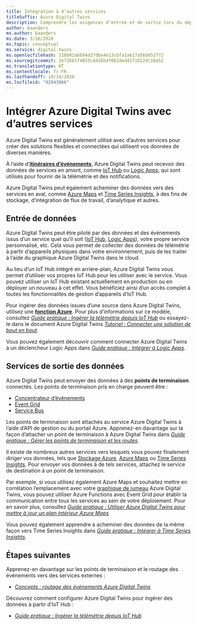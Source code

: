 ```yaml
---
title: Intégration à d’autres services
titleSuffix: Azure Digital Twins
description: Comprendre les exigences d’entrée et de sortie lors du déploiement d’Azure Digital Twins.
author: baanders
ms.author: baanders
ms.date: 3/16/2020
ms.topic: conceptual
ms.service: digital-twins
ms.openlocfilehash: 118b02ab694d27dbe4e13cbfa1a617a56b052772
ms.sourcegitcommit: 2e72661f4853cd42bb4f0b2ded4271b22dc10a52
ms.translationtype: HT
ms.contentlocale: fr-FR
ms.lasthandoff: 10/14/2020
ms.locfileid: "92043066"
---
```

# <a name="integrate-azure-digital-twins-with-other-services"></a>Intégrer Azure Digital Twins avec d’autres services

Azure Digital Twins est généralement utilisé avec d’autres services pour créer des solutions flexibles et connectées qui utilisent vos données de diverses manières.

À l’aide d’[**itinéraires d’événements**](concepts-route-events.md), Azure Digital Twins peut recevoir des données de services en amont, comme [IoT Hub](../iot-hub/about-iot-hub.md) ou [Logic Apps](../logic-apps/logic-apps-overview.md), qui sont utilisés pour fournir de la télémétrie et des notifications. 

Azure Digital Twins peut également acheminer des données vers des services en aval, comme [Azure Maps](../azure-maps/about-azure-maps.md) et [Time Series Insights](../time-series-insights/overview-what-is-tsi.md), à des fins de stockage, d’intégration de flux de travail, d’analytique et autres. 

## <a name="data-ingress"></a>Entrée de données

Azure Digital Twins peut être piloté par des données et des événements issus d’un service quel qu’il soit ([IoT Hub](../iot-hub/about-iot-hub.md), [Logic Apps](../logic-apps/logic-apps-overview.md)), votre propre service personnalisé, etc. Cela vous permet de collecter des données de télémétrie à partir d’appareils physiques dans votre environnement, puis de les traiter à l’aide du graphique Azure Digital Twins dans le cloud.

Au lieu d’un IoT Hub intégré en arrière-plan, Azure Digital Twins vous permet d’utiliser vos propres IoT Hub pour les utiliser avec le service. Vous pouvez utiliser un IoT Hub existant actuellement en production ou en déployer un nouveau à cet effet. Vous bénéficiez ainsi d’un accès complet à toutes les fonctionnalités de gestion d’appareils d’IoT Hub.

Pour ingérer des données issues d’une source dans Azure Digital Twins, utilisez une [**fonction Azure**](../azure-functions/functions-overview.md). Pour plus d’informations sur ce modèle, consultez [*Guide pratique : Ingérer la télémétrie depuis IoT Hub*](how-to-ingest-iot-hub-data.md) ou essayez-le dans le document Azure Digital Twins [*Tutoriel : Connecter une solution de bout en bout*](tutorial-end-to-end.md). 

Vous pouvez également découvrir comment connecter Azure Digital Twins à un déclencheur Logic Apps dans [*Guide pratique : Intégrer à Logic Apps*](how-to-integrate-logic-apps.md).

## <a name="data-egress-services"></a>Services de sortie des données

Azure Digital Twins peut envoyer des données à des **points de terminaison** connectés. Les points de terminaison pris en charge peuvent être :
* [Concentrateur d’événements](../event-hubs/event-hubs-about.md)
* [Event Grid](../event-grid/overview.md)
* [Service Bus](../service-bus-messaging/service-bus-messaging-overview.md)

Les points de terminaison sont attachés au service Azure Digital Twins à l’aide d’API de gestion ou du portail Azure. Apprenez-en davantage sur la façon d’attacher un point de terminaison à Azure Digital Twins dans [*Guide pratique : Gérer les points de terminaison et les routes*](how-to-manage-routes-apis-cli.md).

Il existe de nombreux autres services vers lesquels vous pouvez finalement diriger vos données, tels que [Stockage Azure](../storage/common/storage-introduction.md), [Azure Maps](../azure-maps/about-azure-maps.md) ou [Time Series Insights](../time-series-insights/overview-what-is-tsi.md). Pour envoyer vos données à de tels services, attachez le service de destination à un point de terminaison.

Par exemple, si vous utilisez également Azure Maps et souhaitez mettre en corrélation l’emplacement avec votre [graphique de jumeau](concepts-twins-graph.md) Azure Digital Twins, vous pouvez utiliser Azure Functions avec Event Grid pour établir la communication entre tous les services au sein de votre déploiement. Pour en savoir plus, consultez [*Guide pratique : Utiliser Azure Digital Twins pour mettre à jour un plan intérieur Azure Maps*](how-to-integrate-maps.md)

Vous pouvez également apprendre à acheminer des données de la même façon vers Time Series Insights dans [*Guide pratique : Intégrer à Time Series Insights*](how-to-integrate-time-series-insights.md).

## <a name="next-steps"></a>Étapes suivantes

Apprenez-en davantage sur les points de terminaison et le routage des événements vers des services externes :
* [*Concepts : routage des événements Azure Digital Twins*](concepts-route-events.md)

Découvrez comment configurer Azure Digital Twins pour ingérer des données à partir d’IoT Hub :
* [*Guide pratique : Ingérer la télémétrie depuis IoT Hub*](how-to-ingest-iot-hub-data.md)